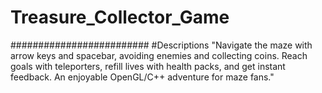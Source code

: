 # Treasure_Collector_Game
#########################
#Descriptions
"Navigate the maze with arrow keys and spacebar, avoiding enemies and collecting coins. Reach goals with teleporters, refill lives with health packs, and get instant feedback. An enjoyable OpenGL/C++ adventure for maze fans."
